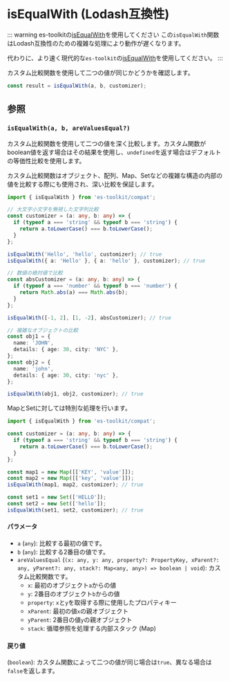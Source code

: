 # isEqualWith (Lodash互換性)

::: warning es-toolkitの[isEqualWith](../../predicate/isEqualWith.md)を使用してください
この`isEqualWith`関数はLodash互換性のための複雑な処理により動作が遅くなります。

代わりに、より速く現代的な`es-toolkit`の[isEqualWith](../../predicate/isEqualWith.md)を使用してください。
:::

カスタム比較関数を使用して二つの値が同じかどうかを確認します。

```typescript
const result = isEqualWith(a, b, customizer);
```

## 参照

### `isEqualWith(a, b, areValuesEqual?)`

カスタム比較関数を使用して二つの値を深く比較します。カスタム関数がboolean値を返す場合はその結果を使用し、`undefined`を返す場合はデフォルトの等価性比較を使用します。

カスタム比較関数はオブジェクト、配列、Map、Setなどの複雑な構造の内部の値を比較する際にも使用され、深い比較を保証します。

```typescript
import { isEqualWith } from 'es-toolkit/compat';

// 大文字小文字を無視した文字列比較
const customizer = (a: any, b: any) => {
  if (typeof a === 'string' && typeof b === 'string') {
    return a.toLowerCase() === b.toLowerCase();
  }
};

isEqualWith('Hello', 'hello', customizer); // true
isEqualWith({ a: 'Hello' }, { a: 'hello' }, customizer); // true

// 数値の絶対値で比較
const absCustomizer = (a: any, b: any) => {
  if (typeof a === 'number' && typeof b === 'number') {
    return Math.abs(a) === Math.abs(b);
  }
};

isEqualWith([-1, 2], [1, -2], absCustomizer); // true

// 複雑なオブジェクトの比較
const obj1 = {
  name: 'JOHN',
  details: { age: 30, city: 'NYC' },
};
const obj2 = {
  name: 'john',
  details: { age: 30, city: 'nyc' },
};

isEqualWith(obj1, obj2, customizer); // true
```

MapとSetに対しては特別な処理を行います。

```typescript
import { isEqualWith } from 'es-toolkit/compat';

const customizer = (a: any, b: any) => {
  if (typeof a === 'string' && typeof b === 'string') {
    return a.toLowerCase() === b.toLowerCase();
  }
};

const map1 = new Map([['KEY', 'value']]);
const map2 = new Map([['key', 'value']]);
isEqualWith(map1, map2, customizer); // true

const set1 = new Set(['HELLO']);
const set2 = new Set(['hello']);
isEqualWith(set1, set2, customizer); // true
```

#### パラメータ

- `a` (`any`): 比較する最初の値です。
- `b` (`any`): 比較する2番目の値です。
- `areValuesEqual` (`(x: any, y: any, property?: PropertyKey, xParent?: any, yParent?: any, stack?: Map<any, any>) => boolean | void`): カスタム比較関数です。
  - `x`: 最初のオブジェクト`a`からの値
  - `y`: 2番目のオブジェクト`b`からの値
  - `property`: `x`と`y`を取得する際に使用したプロパティキー
  - `xParent`: 最初の値`x`の親オブジェクト
  - `yParent`: 2番目の値`y`の親オブジェクト
  - `stack`: 循環参照を処理する内部スタック (Map)

#### 戻り値

(`boolean`): カスタム関数によって二つの値が同じ場合は`true`、異なる場合は`false`を返します。
